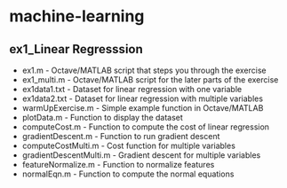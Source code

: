 # machine-learning

## ex1_Linear Regresssion

- ex1.m - Octave/MATLAB script that steps you through the exercise
- ex1_multi.m - Octave/MATLAB script for the later parts of the exercise
- ex1data1.txt - Dataset for linear regression with one variable
- ex1data2.txt - Dataset for linear regression with multiple variables
- warmUpExercise.m - Simple example function in Octave/MATLAB
- plotData.m - Function to display the dataset
- computeCost.m - Function to compute the cost of linear regression
- gradientDescent.m - Function to run gradient descent
- computeCostMulti.m - Cost function for multiple variables
- gradientDescentMulti.m - Gradient descent for multiple variables
- featureNormalize.m - Function to normalize features
- normalEqn.m - Function to compute the normal equations